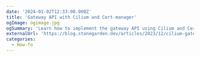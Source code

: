 ```yaml
---
date: '2024-01-02T12:33:00.000Z'
title: 'Gateway API with Cilium and Cert-manager'
ogImage: ogimage.jpg
ogSummary: 'Learn how to implement the gateway API using Cilium and Cert Manager'
externalUrl: 'https://blog.stonegarden.dev/articles/2023/12/cilium-gateway-api/'
categories:
  - How-To
---
```

